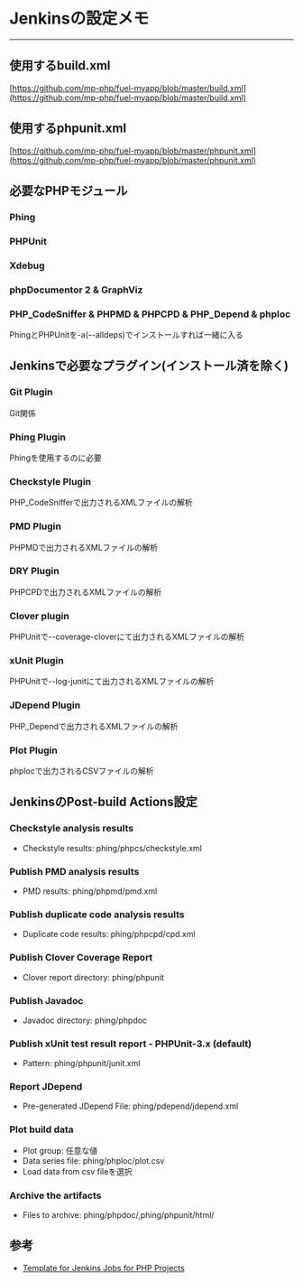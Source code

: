 # Jenkinsの設定メモ
---
## 使用するbuild.xml
[https://github.com/mp-php/fuel-myapp/blob/master/build.xml](https://github.com/mp-php/fuel-myapp/blob/master/build.xml)

## 使用するphpunit.xml
[https://github.com/mp-php/fuel-myapp/blob/master/phpunit.xml](https://github.com/mp-php/fuel-myapp/blob/master/phpunit.xml)

## 必要なPHPモジュール
### Phing

### PHPUnit

### Xdebug

### phpDocumentor 2 & GraphViz

### PHP_CodeSniffer & PHPMD & PHPCPD  & PHP_Depend & phploc
PhingとPHPUnitを-a(--alldeps)でインストールすれば一緒に入る

## Jenkinsで必要なプラグイン(インストール済を除く)
### Git Plugin
Git関係

### Phing Plugin
Phingを使用するのに必要

### Checkstyle Plugin
PHP_CodeSnifferで出力されるXMLファイルの解析

### PMD Plugin
PHPMDで出力されるXMLファイルの解析

### DRY Plugin
PHPCPDで出力されるXMLファイルの解析

### Clover plugin
PHPUnitで--coverage-cloverにて出力されるXMLファイルの解析

### xUnit Plugin
PHPUnitで--log-junitにて出力されるXMLファイルの解析

### JDepend Plugin
PHP_Dependで出力されるXMLファイルの解析

### Plot Plugin
phplocで出力されるCSVファイルの解析

## JenkinsのPost-build Actions設定
### Checkstyle analysis results
* Checkstyle results: phing/phpcs/checkstyle.xml

### Publish PMD analysis results
* PMD results: phing/phpmd/pmd.xml

### Publish duplicate code analysis results
* Duplicate code results: phing/phpcpd/cpd.xml

### Publish Clover Coverage Report
* Clover report directory: phing/phpunit

### Publish Javadoc
* Javadoc directory: phing/phpdoc

### Publish xUnit test result report - PHPUnit-3.x (default)
* Pattern: phing/phpunit/junit.xml

### Report JDepend
* Pre-generated JDepend File: phing/pdepend/jdepend.xml

### Plot build data
* Plot group: 任意な値
* Data series file: phing/phploc/plot.csv
* Load data from csv fileを選択

### Archive the artifacts
* Files to archive: phing/phpdoc/,phing/phpunit/html/

## 参考
* [Template for Jenkins Jobs for PHP Projects](http://jenkins-php.org/)
